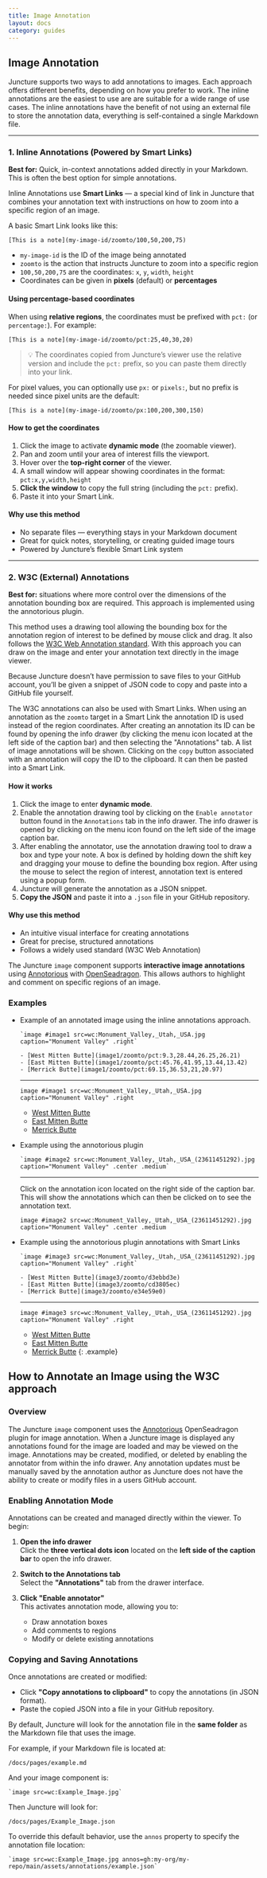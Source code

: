 ```yaml
---
title: Image Annotation
layout: docs
category: guides
---
```


## Image Annotation

Juncture supports two ways to add annotations to images. Each approach offers different benefits, depending on how you prefer to work.  The inline annotations are the easiest to use are are suitable for a wide range of use cases.  The inline annotations have the benefit of not using an external file to store the annotation data, everything is self-contained a single Markdown file.

---

### 1. Inline Annotations (Powered by Smart Links)

**Best for:** Quick, in-context annotations added directly in your Markdown.  This is often the best option for simple annotations.

Inline Annotations use **Smart Links** — a special kind of link in Juncture that combines your annotation text with instructions on how to zoom into a specific region of an image.

A basic Smart Link looks like this:

```
[This is a note](my-image-id/zoomto/100,50,200,75)
```

- `my-image-id` is the ID of the image being annotated  
- `zoomto` is the action that instructs Juncture to zoom into a specific region  
- `100,50,200,75` are the coordinates: `x`, `y`, `width`, `height`  
- Coordinates can be given in **pixels** (default) or **percentages**

#### Using percentage-based coordinates

When using **relative regions**, the coordinates must be prefixed with `pct:` (or `percentage:`). For example:

```
[This is a note](my-image-id/zoomto/pct:25,40,30,20)
```

> 💡 The coordinates copied from Juncture’s viewer use the relative version and include the `pct:` prefix, so you can paste them directly into your link.

For pixel values, you can optionally use `px:` or `pixels:`, but no prefix is needed since pixel units are the default:

```
[This is a note](my-image-id/zoomto/px:100,200,300,150)
```

#### How to get the coordinates

1. Click the image to activate **dynamic mode** (the zoomable viewer).  
2. Pan and zoom until your area of interest fills the viewport.  
3. Hover over the **top-right corner** of the viewer.  
4. A small window will appear showing coordinates in the format:  
   `pct:x,y,width,height`  
5. **Click the window** to copy the full string (including the `pct:` prefix).  
6. Paste it into your Smart Link.

#### Why use this method

- No separate files — everything stays in your Markdown document  
- Great for quick notes, storytelling, or creating guided image tours  
- Powered by Juncture’s flexible Smart Link system

---

### 2. W3C (External) Annotations

**Best for:** situations where more control over the dimensions of the annotation bounding box are required.  This approach is implemented using the annotorious plugin.

This method uses a drawing tool allowing the bounding box for the annotation region of interest to be defined by mouse click and drag.  It also follows the [W3C Web Annotation standard](https://www.w3.org/TR/annotation-model/). With this approach you can draw on the image and enter your annotation text directly in the image viewer.

Because Juncture doesn’t have permission to save files to your GitHub account, you’ll be given a snippet of JSON code to copy and paste into a GitHub file yourself.

The W3C annotations can also be used with Smart Links.  When using an annotation as the `zoomto` target in a Smart Link the annotation ID is used instead of the region coordinates.  After creating an annotation its ID can be found by opening the info drawer (by clicking the menu icon located at the left side of the caption bar) and then selecting the "Annotations" tab.  A list of image annotations will be shown.  Clicking on the `copy` button associated with an annotation will copy the ID to the clipboard.  It can then be pasted into a Smart Link.

#### How it works

1. Click the image to enter **dynamic mode**.  
2. Enable the annotation drawing tool by clicking on the `Enable annotator` button found in the `Annotations` tab in the info drawer.  The info drawer is opened by clicking on the menu icon found on the left side of the image caption bar.
3. After enabling the annotator, use the annotation drawing tool to draw a box and type your note. A box is defined by holding down the shift key and dragging your mouse to define the bounding box region.  After using the mouse to select the region of interest, annotation text is entered using a popup form.
4. Juncture will generate the annotation as a JSON snippet.  
5. **Copy the JSON** and paste it into a `.json` file in your GitHub repository.

#### Why use this method

- An intuitive visual interface for creating annotations  
- Great for precise, structured annotations  
- Follows a widely used standard (W3C Web Annotation)  

The Juncture `image` component supports **interactive image annotations** using [Annotorious](https://recogito.github.io/annotorious/) with [OpenSeadragon](https://openseadragon.github.io/). This allows authors to highlight and comment on specific regions of an image.

### Examples

- Example of an annotated image using the inline annotations approach.

   ```juncture
   `image #image1 src=wc:Monument_Valley,_Utah,_USA.jpg caption="Monument Valley" .right`

   - [West Mitten Butte](image1/zoomto/pct:9.3,28.44,26.25,26.21)
   - [East Mitten Butte](image1/zoomto/pct:45.76,41.95,13.44,13.42)
   - [Merrick Butte](image1/zoomto/pct:69.15,36.53,21,20.97)
   ```
   ---
   `image #image1 src=wc:Monument_Valley,_Utah,_USA.jpg caption="Monument Valley" .right`

   - [West Mitten Butte](image1/zoomto/pct:9.3,28.44,26.25,26.21)
   - [East Mitten Butte](image1/zoomto/pct:45.76,41.95,13.44,13.42)
   - [Merrick Butte](image1/zoomto/pct:69.15,36.53,21,20.97)

- Example using the annotorious plugin

   ```juncture
   `image #image2 src=wc:Monument_Valley,_Utah,_USA_(23611451292).jpg caption="Monument Valley" .center .medium`
   ```
   ---
   Click on the annotation icon located on the right side of the caption bar.  This will show the annotations which can then be clicked on to see the annotation text.

   `image #image2 src=wc:Monument_Valley,_Utah,_USA_(23611451292).jpg caption="Monument Valley" .center .medium`

- Example using the annotorious plugin annotations with Smart Links

   ```juncture
   `image #image3 src=wc:Monument_Valley,_Utah,_USA_(23611451292).jpg caption="Monument Valley" .right`

   - [West Mitten Butte](image3/zoomto/d3ebbd3e)
   - [East Mitten Butte](image3/zoomto/cd3805ec)
   - [Merrick Butte](image3/zoomto/e34e59e0)
   ```
   ---
   `image #image3 src=wc:Monument_Valley,_Utah,_USA_(23611451292).jpg caption="Monument Valley" .right`

   - [West Mitten Butte](image3/zoomto/d3ebbd3e)
   - [East Mitten Butte](image3/zoomto/cd3805ec)
   - [Merrick Butte](image3/zoomto/e34e59e0)
{: .example}

## How to Annotate an Image using the W3C approach

### Overview

The Juncture `image` component uses the [Annotorious](https://annotorious.dev/) OpenSeadragon plugin for image annotation.  When a Juncture image is displayed any annotations found for the image are loaded and may be viewed on the image.  Annotations may be created, modified, or deleted by enabling the annotator from within the info drawer.  Any annotation updates must be manually saved by the annotation author as Juncture does not have the ability to create or modify files in a users GitHub account.

### Enabling Annotation Mode

Annotations can be created and managed directly within the viewer. To begin:

1. **Open the info drawer**  
   Click the **three vertical dots icon** located on the **left side of the caption bar** to open the info drawer.

2. **Switch to the Annotations tab**  
   Select the **"Annotations"** tab from the drawer interface.

3. **Click "Enable annotator"**  
   This activates annotation mode, allowing you to:
   - Draw annotation boxes
   - Add comments to regions
   - Modify or delete existing annotations

### Copying and Saving Annotations

Once annotations are created or modified:

- Click **"Copy annotations to clipboard"** to copy the annotations (in JSON format).
- Paste the copied JSON into a file in your GitHub repository.

By default, Juncture will look for the annotation file in the **same folder** as the Markdown file that uses the image.

For example, if your Markdown file is located at:

```
/docs/pages/example.md
```

And your image component is:

```
`image src=wc:Example_Image.jpg`
```

Then Juncture will look for:

```
/docs/pages/Example_Image.json
```

To override this default behavior, use the `annos` property to specify the annotation file location:

```
`image src=wc:Example_Image.jpg annos=gh:my-org/my-repo/main/assets/annotations/example.json`
```
